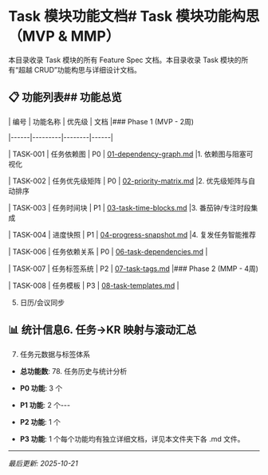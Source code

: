 # Task 模块功能文档# Task 模块功能构思（MVP & MMP）



本目录收录 Task 模块的所有 Feature Spec 文档。本目录收录 Task 模块的所有“超越 CRUD”功能构思与详细设计文档。



## 📋 功能列表## 功能总览



| 编号 | 功能名称 | 优先级 | 文档 |### Phase 1 (MVP - 2周)

|------|---------|--------|------|

| TASK-001 | 任务依赖图 | P0 | [01-dependency-graph.md](./01-dependency-graph.md) |1. 依赖图与阻塞可视化

| TASK-002 | 任务优先级矩阵 | P0 | [02-priority-matrix.md](./02-priority-matrix.md) |2. 优先级矩阵与自动排序

| TASK-003 | 任务时间块 | P1 | [03-task-time-blocks.md](./03-task-time-blocks.md) |3. 番茄钟/专注时段集成

| TASK-004 | 进度快照 | P1 | [04-progress-snapshot.md](./04-progress-snapshot.md) |4. 复发任务智能推荐

| TASK-006 | 任务依赖关系 | P0 | [06-task-dependencies.md](./06-task-dependencies.md) |

| TASK-007 | 任务标签系统 | P2 | [07-task-tags.md](./07-task-tags.md) |### Phase 2 (MMP - 4周)

| TASK-008 | 任务模板 | P3 | [08-task-templates.md](./08-task-templates.md) |

5. 日历/会议同步

## 📊 统计信息6. 任务→KR 映射与滚动汇总

7. 任务元数据与标签体系

- **总功能数**: 78. 任务历史与统计分析

- **P0 功能**: 3 个

- **P1 功能**: 2 个---

- **P2 功能**: 1 个

- **P3 功能**: 1 个每个功能均有独立详细文档，详见本文件夹下各 .md 文件。


---

*最后更新: 2025-10-21*

